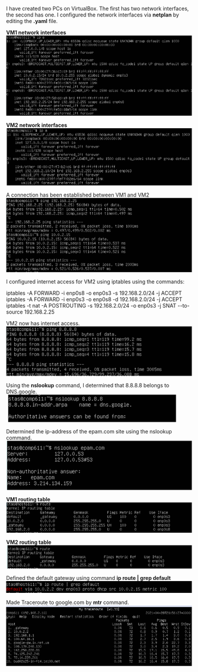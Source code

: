 I have created two PCs on VirtualBox. The first has two network interfaces, the second has one. I configured the network interfaces via **netplan** by editing the **.yaml** file.

**VM1 network interfaces**  
<img src="https://github.com/berkutov-stas/DevOps_online_Kiev_2021Q1/blob/main/m6/task%206.1/vm%201%20ip%20a.png">

**VM2 network interfaces**  
<img src="https://github.com/berkutov-stas/DevOps_online_Kiev_2021Q1/blob/main/m6/task%206.1/vm2%20ip%20a.png">

A connection has been established between VM1 and VM2  
<img src="https://github.com/berkutov-stas/DevOps_online_Kiev_2021Q1/blob/main/m6/task%206.1/vm2%20vm1%20ping.png">

I configured internet access for VM2 using iptables using the commands:

iptables -A FORWARD -i enp0s8 -o enp0s3 -s 192.168.2.0/24 -j ACCEPT
iptables -A FORWARD -i enp0s3 -o enp0s8 -d 192.168.2.0/24 -j ACCEPT
iptables -t nat -A POSTROUTING -s 192.168.2.0/24 -o enp0s3 -j SNAT --to-source 192.168.2.25

VM2 now has internet access.  
<img src="https://github.com/berkutov-stas/DevOps_online_Kiev_2021Q1/blob/main/m6/task%206.1/vm2%20inet%20access.png">

Using the **nslookup** command, I determined that 8.8.8.8 belongs to DNS.google.  
<img src="https://github.com/berkutov-stas/DevOps_online_Kiev_2021Q1/blob/main/m6/task%206.1/dns%20google.png">

Determined the ip-address of the epam.com site using the nslookup command.  
<img src="https://github.com/berkutov-stas/DevOps_online_Kiev_2021Q1/blob/main/m6/task%206.1/epam%20ip%20addr.png">

**VM1 routing table**
<img src="https://github.com/berkutov-stas/DevOps_online_Kiev_2021Q1/blob/main/m6/task%206.1/vm1%20route.png">

**VM2 routing table**
<img src="https://github.com/berkutov-stas/DevOps_online_Kiev_2021Q1/blob/main/m6/task%206.1/vm2%20route.png">

Defined the default gateway using command **ip route | grep default**    
<img src="https://github.com/berkutov-stas/DevOps_online_Kiev_2021Q1/blob/main/m6/task%206.1/default%20gateway.png">

Made Traceroute to google.com by **mtr** command.  
<img src="https://github.com/berkutov-stas/DevOps_online_Kiev_2021Q1/blob/main/m6/task%206.1/traceroute%20google.png">
